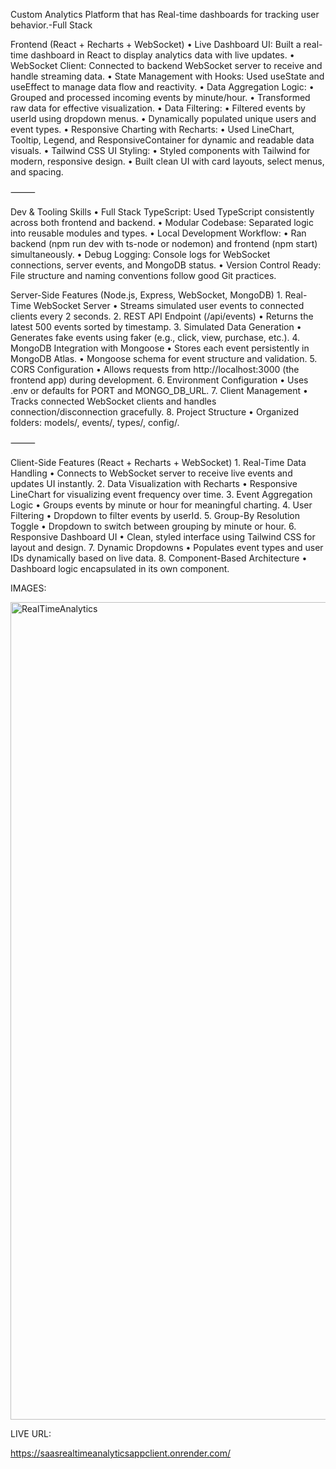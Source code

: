 Custom Analytics Platform that has Real-time dashboards for tracking user behavior.-Full Stack 




Frontend (React + Recharts + WebSocket)
	•	Live Dashboard UI: Built a real-time dashboard in React to display analytics data with live updates.
	•	WebSocket Client: Connected to backend WebSocket server to receive and handle streaming data.
	•	State Management with Hooks: Used useState and useEffect to manage data flow and reactivity.
	•	Data Aggregation Logic:
	•	Grouped and processed incoming events by minute/hour.
	•	Transformed raw data for effective visualization.
	•	Data Filtering:
	•	Filtered events by userId using dropdown menus.
	•	Dynamically populated unique users and event types.
	•	Responsive Charting with Recharts:
	•	Used LineChart, Tooltip, Legend, and ResponsiveContainer for dynamic and readable data visuals.
	•	Tailwind CSS UI Styling:
	•	Styled components with Tailwind for modern, responsive design.
	•	Built clean UI with card layouts, select menus, and spacing.

⸻

Dev & Tooling Skills
	•	Full Stack TypeScript: Used TypeScript consistently across both frontend and backend.
	•	Modular Codebase: Separated logic into reusable modules and types.
	•	Local Development Workflow:
	•	Ran backend (npm run dev with ts-node or nodemon) and frontend (npm start) simultaneously.
	•	Debug Logging: Console logs for WebSocket connections, server events, and MongoDB status.
	•	Version Control Ready: File structure and naming conventions follow good Git practices.









Server-Side Features (Node.js, Express, WebSocket, MongoDB)
	1.	Real-Time WebSocket Server
	•	Streams simulated user events to connected clients every 2 seconds.
	2.	REST API Endpoint (/api/events)
	•	Returns the latest 500 events sorted by timestamp.
	3.	Simulated Data Generation
	•	Generates fake events using faker (e.g., click, view, purchase, etc.).
	4.	MongoDB Integration with Mongoose
	•	Stores each event persistently in MongoDB Atlas.
	•	Mongoose schema for event structure and validation.
	5.	CORS Configuration
	•	Allows requests from http://localhost:3000 (the frontend app) during development.
	6.	Environment Configuration
	•	Uses .env or defaults for PORT and MONGO_DB_URL.
	7.	Client Management
	•	Tracks connected WebSocket clients and handles connection/disconnection gracefully.
	8.	Project Structure
	•	Organized folders: models/, events/, types/, config/.

⸻

Client-Side Features (React + Recharts + WebSocket)
	1.	Real-Time Data Handling
	•	Connects to WebSocket server to receive live events and updates UI instantly.
	2.	Data Visualization with Recharts
	•	Responsive LineChart for visualizing event frequency over time.
	3.	Event Aggregation Logic
	•	Groups events by minute or hour for meaningful charting.
	4.	User Filtering
	•	Dropdown to filter events by userId.
	5.	Group-By Resolution Toggle
	•	Dropdown to switch between grouping by minute or hour.
	6.	Responsive Dashboard UI
	•	Clean, styled interface using Tailwind CSS for layout and design.
	7.	Dynamic Dropdowns
	•	Populates event types and user IDs dynamically based on live data.
	8.	Component-Based Architecture
	•	Dashboard logic encapsulated in its own component.




IMAGES:




<img width="2880" height="1308" alt=" RealTimeAnalytics" src="https://github.com/user-attachments/assets/c20b0a9c-4b0f-4819-8939-83448cf76b89" />











LIVE URL:



https://saasrealtimeanalyticsappclient.onrender.com/






